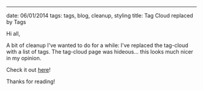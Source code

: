 ---
date: 06/01/2014
tags: tags, blog, cleanup, styling
title: Tag Cloud replaced by Tags

Hi all,

A bit of cleanup I've wanted to do for a while: I've replaced the tag-cloud with a list of tags.  The tag-cloud page was hideous...  this looks much nicer in my opinion.

Check it out [here](/tags)!

Thanks for reading!
